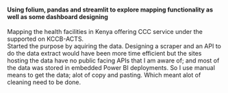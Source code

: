 #### Using folium, pandas and streamlit to explore mapping functionality as well as some dashboard designing
Mapping the health facilities in Kenya offering CCC service under the supported on KCCB-ACTS. </br>
Started the purpose by aquiring the data. Designing a scraper and an API to do the data extract would have been more time efficient but the sites hosting the data have no public facing APIs that I am aware of; and most of the data was stored in embedded Power BI deployments. So I use manual means to get the data; alot of copy and pasting. Which meant alot of cleaning need to be done. </br>
